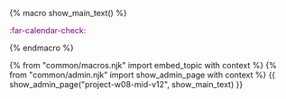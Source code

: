 {% macro show_main_text() %}
<div id="main">

<div id="title">

</div>
<div id="body">

<p class="lead" style="color: purple"><md>:far-calendar-check: <include src="project-timeline.md#mid-v12-overview" inline /></md><p/>

<!--

**<big>Project Management:</big>**

<box>

:bulb: **You are free to adjust _process rigor_ and _project plan_ at any future time in the project**, starting from v1.2. If you are not sure if a certain adjustment is allowed, you can check with the teaching team first.
</box>

* **Switch to AB-3 or AB-2 if AB-4 is not working out for you**.

<div class="indented-level2">

{{ embed_topic("project-deliverables.md#notes-for-ab23", "Admin " + icon_embedding + " Project Deliverables → Notes for Those Using AB-2 or AB-3 for the Project", "midv12-notesForAb23", "3") }}
</div>


* **Adjust process rigor to suit your team's pace**, as explained in the panel below.

<div class="indented-level2">

{{ embed_topic("appendixE-gitHub.md#workflow-after-v11", "Admin " + icon_embedding + " Appendix E(extract): **Workflow (after v1.1)**", "midv12-workflowAfterV11", "3") }}
</div>


* **Adjust project plan if necessary**. Now that you have a some idea about the code base, revisit the feature release plan and adjust it if necessary.

* **Set up the issue tracker** as described in the panel below, if you haven't done so already.

<div class="indented-level2">

{{ embed_topic("appendixE-gitHub.md#issue-tracker-setup", "Admin " + icon_embedding + " Appendix E(extract): **Setting up the issue tracker**", "midv12-issueTrackerSetup", "1") }}
</div>


* **Start proper schedule tracking and milestone management** as explained in the panel below.

<div class="indented-level2">

{{ embed_topic("appendixE-gitHub.md#project-schedule-tracking", "Admin " + icon_embedding + " Appendix E(extract): **Project schedule tracking**", "midv12-projectScheduleTracking", "1") }}
</div>

<div id="product">

**<big>Product:</big>**

* **From v1.2 onwards each member is expected to contribute <tooltip content="the amount of code does not matter; even small contributions are acceptable">some</tooltip> code to each <tooltip content="v1.3, v1.4"> milestone</tooltip>, preferably each week; only merged code is considered as contributions** %%<popover content="The ability to deliver code incrementally is an important learning outcome of this module because incremental delivery improves the _visibility_ of your work.">(Reason)</popover>%%. <br>
 If an enhancement is too big to complete in one milestone, try to deliver it in smaller incremental steps e.g. deliver a basic version of the enhancement first.


</div>

-->

</div>
</div>
{% endmacro %}

{% from "common/macros.njk" import embed_topic with context %}
{% from "common/admin.njk" import show_admin_page with context %}
{{ show_admin_page("project-w08-mid-v12", show_main_text) }}
